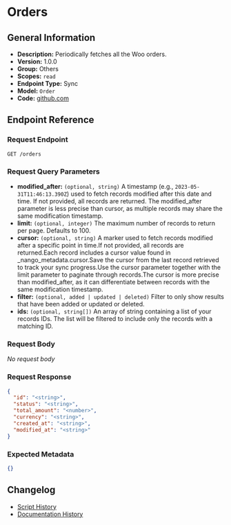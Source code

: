<!-- BEGIN GENERATED CONTENT -->
# Orders

## General Information

- **Description:** Periodically fetches all the Woo orders.
- **Version:** 1.0.0
- **Group:** Others
- **Scopes:** `read`
- **Endpoint Type:** Sync
- **Model:** `Order`
- **Code:** [github.com](https://github.com/NangoHQ/integration-templates/tree/main/integrations/woocommerce/syncs/orders.ts)


## Endpoint Reference

### Request Endpoint

`GET /orders`

### Request Query Parameters

- **modified_after:** `(optional, string)` A timestamp (e.g., `2023-05-31T11:46:13.390Z`) used to fetch records modified after this date and time. If not provided, all records are returned. The modified_after parameter is less precise than cursor, as multiple records may share the same modification timestamp.
- **limit:** `(optional, integer)` The maximum number of records to return per page. Defaults to 100.
- **cursor:** `(optional, string)` A marker used to fetch records modified after a specific point in time.If not provided, all records are returned.Each record includes a cursor value found in _nango_metadata.cursor.Save the cursor from the last record retrieved to track your sync progress.Use the cursor parameter together with the limit parameter to paginate through records.The cursor is more precise than modified_after, as it can differentiate between records with the same modification timestamp.
- **filter:** `(optional, added | updated | deleted)` Filter to only show results that have been added or updated or deleted.
- **ids:** `(optional, string[])` An array of string containing a list of your records IDs. The list will be filtered to include only the records with a matching ID.

### Request Body

_No request body_

### Request Response

```json
{
  "id": "<string>",
  "status": "<string>",
  "total_amount": "<number>",
  "currency": "<string>",
  "created_at": "<string>",
  "modified_at": "<string>"
}
```

### Expected Metadata

```json
{}
```

## Changelog

- [Script History](https://github.com/NangoHQ/integration-templates/commits/main/integrations/woocommerce/syncs/orders.ts)
- [Documentation History](https://github.com/NangoHQ/integration-templates/commits/main/integrations/woocommerce/syncs/orders.md)

<!-- END  GENERATED CONTENT -->

